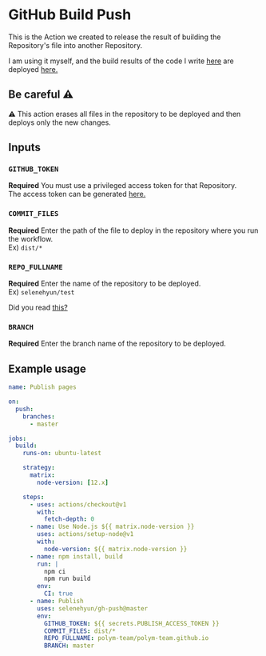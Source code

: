 # GitHub Build Push
This is the Action we created to release the result of building the Repository's file into another Repository.

I am using it myself, and the build results of the code I write [here](https://github.com/polym-team/official-site) are deployed [here.](https://github.com/polym-team/polym-team.github.io)

## **Be careful** ⚠️
⚠️ This action erases all files in the repository to be deployed and then deploys only the new changes.

## Inputs
### `GITHUB_TOKEN`
**Required**
You must use a privileged access token for that Repository.<br />
The access token can be generated [here.](https://github.com/settings/tokens)

### `COMMIT_FILES`
**Required**
Enter the path of the file to deploy in the repository where you run the workflow.<br />
Ex) `dist/*`

### `REPO_FULLNAME`
**Required**
Enter the name of the repository to be deployed.<br />
Ex) `selenehyun/test`

Did you read [this?](#be-careful-%EF%B8%8F)

### `BRANCH`
**Required**
Enter the branch name of the repository to be deployed.

## Example usage
```yml
name: Publish pages

on:
  push:
    branches:
      - master

jobs:
  build:
    runs-on: ubuntu-latest

    strategy:
      matrix:
        node-version: [12.x]

    steps:
      - uses: actions/checkout@v1
        with:
          fetch-depth: 0
      - name: Use Node.js ${{ matrix.node-version }}
        uses: actions/setup-node@v1
        with:
          node-version: ${{ matrix.node-version }}
      - name: npm install, build
        run: |
          npm ci
          npm run build
        env:
          CI: true
      - name: Publish
        uses: selenehyun/gh-push@master
        env:
          GITHUB_TOKEN: ${{ secrets.PUBLISH_ACCESS_TOKEN }}
          COMMIT_FILES: dist/*
          REPO_FULLNAME: polym-team/polym-team.github.io
          BRANCH: master
```

